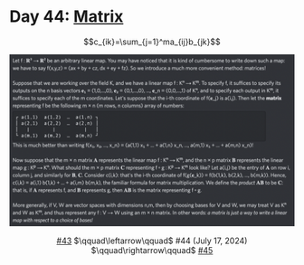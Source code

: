 # Day 44: [Matrix](https://en.wikipedia.org/wiki/Matrix_(mathematics))

$$c_{ik}=\sum_{j=1}^ma_{ij}b_{jk}$$

<picture><img alt="Day 44" src="0044.png"></picture>

<center><a href="0043.html">#43</a> $\qquad\leftarrow\qquad$ #44 (July 17, 2024) $\qquad\rightarrow\qquad$ <a href="0045.html">#45</a></center>